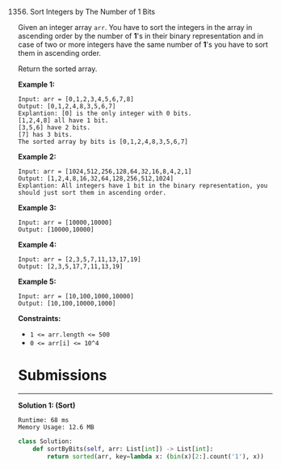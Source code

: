 1356. Sort Integers by The Number of 1 Bits

Given an integer array `arr`. You have to sort the integers in the array in ascending order by the number of **1**'s in their binary representation and in case of two or more integers have the same number of **1**'s you have to sort them in ascending order.

Return the sorted array.

 

**Example 1:**
```
Input: arr = [0,1,2,3,4,5,6,7,8]
Output: [0,1,2,4,8,3,5,6,7]
Explantion: [0] is the only integer with 0 bits.
[1,2,4,8] all have 1 bit.
[3,5,6] have 2 bits.
[7] has 3 bits.
The sorted array by bits is [0,1,2,4,8,3,5,6,7]
```

**Example 2:**
```
Input: arr = [1024,512,256,128,64,32,16,8,4,2,1]
Output: [1,2,4,8,16,32,64,128,256,512,1024]
Explantion: All integers have 1 bit in the binary representation, you should just sort them in ascending order.
```

**Example 3:**
```
Input: arr = [10000,10000]
Output: [10000,10000]
```

**Example 4:**
```
Input: arr = [2,3,5,7,11,13,17,19]
Output: [2,3,5,17,7,11,13,19]
```

**Example 5:**
```
Input: arr = [10,100,1000,10000]
Output: [10,100,10000,1000]
```

**Constraints:**

* `1 <= arr.length <= 500`
* `0 <= arr[i] <= 10^4`

# Submissions
---
**Solution 1: (Sort)**
```
Runtime: 68 ms
Memory Usage: 12.6 MB
```
```python
class Solution:
    def sortByBits(self, arr: List[int]) -> List[int]:
        return sorted(arr, key=lambda x: (bin(x)[2:].count('1'), x))
```